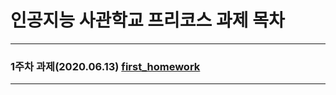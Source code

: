 # 인공지능 사관학교 프리코스 과제 목차
<hr>

### 1주차 과제(2020.06.13) [first_homework](https://github.com/bumbum9944/GJ_AI/blob/master/%EA%B4%91%EC%A3%BC_%EC%9D%B8%EA%B3%B5%EC%A7%80%EB%8A%A5_1%EC%A3%BC%EC%B0%A8_%EA%B3%BC%EC%A0%9C.ipynb)
<hr>
